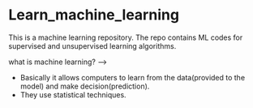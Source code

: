 # Learn_machine_learning
This is a machine learning repository.
The repo contains ML codes for supervised and unsupervised learning algorithms.

what is machine learning?
--> 
- Basically it allows computers to learn from the data(provided to the model) and make decision(prediction).
- They use statistical techniques.

